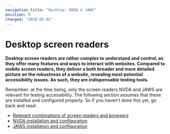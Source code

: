 ```yaml
---
navigation_title: "Desktop: NVDA & JAWS"
position: 6
changed: "2018-05-02"
---
```


# Desktop screen readers

**Desktop screen readers are rather complex to understand and control, as they offer many features and ways to interact with websites. Compared to mobile screen readers, they deliver a both broader and more detailed picture on the robustness of a website, revealing most potential accessibility issues. As such, they are indispensable testing tools.**

Remember: at the time being, only the screen readers NVDA and JAWS are relevant for testing accessibility. The following section assumes that these are installed and configured properly. So if you haven't done this yet, go back and read:

- [Relevant combinations of screen readers and browsers](/knowledge/screen-readers/relevant-combinations/)
- [NVDA installation and configuration](/setup/screen-readers/nvda/)
- [JAWS installation and configuration](/setup/screen-readers/jaws/)
